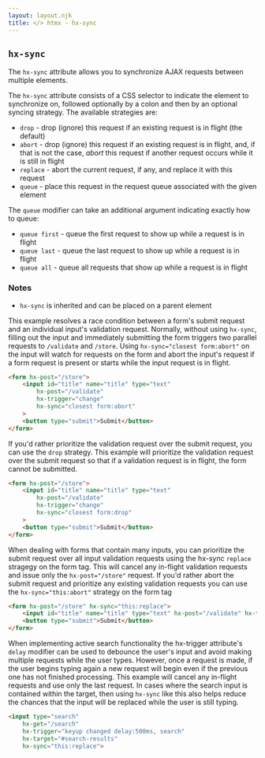 ```yaml
---
layout: layout.njk
title: </> htmx - hx-sync
---
```


## `hx-sync`

The `hx-sync` attribute allows you to synchronize AJAX requests between multiple elements.

The `hx-sync` attribute consists of a CSS selector to indicate the element to synchronize on, followed optionally
by a colon and then by an optional syncing strategy.  The available strategies are:

* `drop` - drop (ignore) this request if an existing request is in flight (the default)
* `abort` - drop (ignore) this request if an existing request is in flight, and, if that is not the case, 
            *abort* this request if another request occurs while it is still in flight
* `replace` - abort the current request, if any, and replace it with this request
* `queue` - place this request in the request queue associated with the given element

The `queue` modifier can take an additional argument indicating exactly how to queue:

* `queue first` - queue the first request to show up while a request is in flight
* `queue last` - queue the last request to show up while a request is in flight
* `queue all` - queue all requests that show up while a request is in flight

### Notes

* `hx-sync` is inherited and can be placed on a parent element

This example resolves a race condition between a form's submit request and an individual input's validation request. Normally, without using `hx-sync`, filling out the input and immediately submitting the form triggers two parallel requests to `/validate` and `/store`. Using `hx-sync="closest form:abort"` on the input will watch for requests on the form and abort the input's request if a form request is present or starts while the input request is in flight.

```html
<form hx-post="/store">
    <input id="title" name="title" type="text" 
        hx-post="/validate" 
        hx-trigger="change"
        hx-sync="closest form:abort"
    >
    <button type="submit">Submit</button>
</form>
```

If you'd rather prioritize the validation request over the submit request, you can use the `drop` strategy. This example will prioritize the validation request over the submit request so that if a validation request is in flight, the form cannot be submitted.

```html
<form hx-post="/store">
    <input id="title" name="title" type="text" 
        hx-post="/validate" 
        hx-trigger="change"
        hx-sync="closest form:drop"
    >
    <button type="submit">Submit</button>
</form>
```

When dealing with forms that contain many inputs, you can prioritize the submit request over all input validation requests using the hx-sync `replace` stragegy on the form tag. This will cancel any in-flight validation requests and issue only the `hx-post="/store"` request. If you'd rather abort the submit request and prioritize any existing validation requests you can use the `hx-sync="this:abort"` strategy on the form tag

```html
<form hx-post="/store" hx-sync="this:replace">
    <input id="title" name="title" type="text" hx-post="/validate" hx-trigger="change" />
    <button type="submit">Submit</button>
</form>
```

When implementing active search functionality the hx-trigger attribute's `delay` modifier can be used to debounce the user's input and avoid making multiple requests while the user types. However, once a request is made, if the user begins typing again a new request will begin even if the previous one has not finished processing. This example will cancel any in-flight requests and use only the last request. In cases where the search input is contained within the target, then using `hx-sync` like this also helps reduce the chances that the input will be replaced while the user is still typing.

```html
<input type="search" 
    hx-get="/search" 
    hx-trigger="keyup changed delay:500ms, search" 
    hx-target="#search-results"
    hx-sync="this:replace">
```
